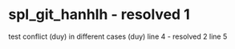 # spl_git_hanhlh - resolved 1 
test conflict (duy)
in different cases (duy)
line 4 - resolved 2
line 5